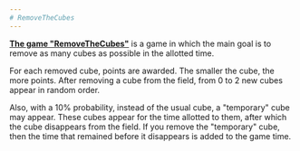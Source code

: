 ```yaml
---
# RemoveTheCubes
---
```

[**The game "RemoveTheCubes"**](https://kraftpy.github.io/RemoveTheCubes/) is a game in which the main goal is to remove as many cubes as possible in the allotted time.   

For each removed cube, points are awarded. The smaller the cube, the more points. After removing a cube from the field, from 0 to 2 new cubes appear in random order.   

Also, with a 10% probability, instead of the usual cube, a "temporary" cube may appear. These cubes appear for the time allotted to them, after which the cube disappears from the field. If you remove the "temporary" cube, then the time that remained before it disappears is added to the game time.
